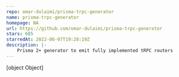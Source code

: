 ```yaml
---
repo: omar-dulaimi/prisma-trpc-generator
name: prisma-trpc-generator
homepage: NA
url: https://github.com/omar-dulaimi/prisma-trpc-generator
stars: 685
starredAt: 2022-06-07T19:28:19Z
description: |-
    Prisma 2+ generator to emit fully implemented tRPC routers
---
```


[object Object]
